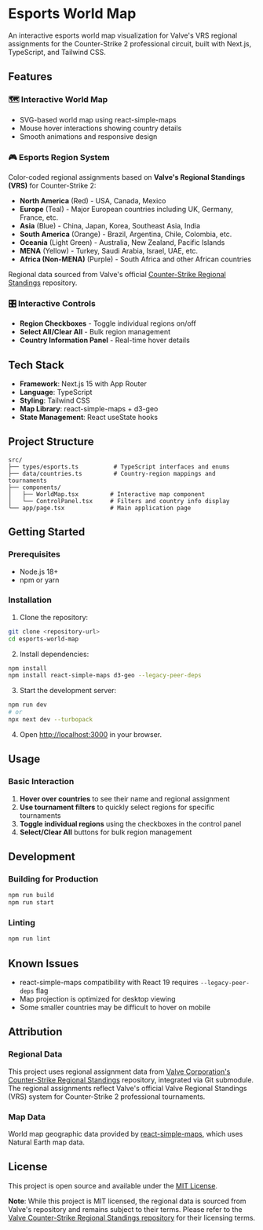 # Esports World Map

An interactive esports world map visualization for Valve's VRS regional assignments for the Counter-Strike 2 professional circuit, built with Next.js, TypeScript, and Tailwind CSS.

## Features

### 🗺️ Interactive World Map

- SVG-based world map using react-simple-maps
- Mouse hover interactions showing country details
- Smooth animations and responsive design

### 🎮 Esports Region System

Color-coded regional assignments based on **Valve's Regional Standings (VRS)** for Counter-Strike 2:

- **North America** (Red) - USA, Canada, Mexico
- **Europe** (Teal) - Major European countries including UK, Germany, France, etc.
- **Asia** (Blue) - China, Japan, Korea, Southeast Asia, India
- **South America** (Orange) - Brazil, Argentina, Chile, Colombia, etc.
- **Oceania** (Light Green) - Australia, New Zealand, Pacific Islands
- **MENA** (Yellow) - Turkey, Saudi Arabia, Israel, UAE, etc.
- **Africa (Non-MENA)** (Purple) - South Africa and other African countries

Regional data sourced from Valve's official [Counter-Strike Regional Standings](https://github.com/ValveSoftware/counter-strike_regional_standings) repository.

### 🎛️ Interactive Controls

- **Region Checkboxes** - Toggle individual regions on/off
- **Select All/Clear All** - Bulk region management
- **Country Information Panel** - Real-time hover details

## Tech Stack

- **Framework**: Next.js 15 with App Router
- **Language**: TypeScript
- **Styling**: Tailwind CSS
- **Map Library**: react-simple-maps + d3-geo
- **State Management**: React useState hooks

## Project Structure

```
src/
├── types/esports.ts          # TypeScript interfaces and enums
├── data/countries.ts         # Country-region mappings and tournaments
├── components/
│   ├── WorldMap.tsx         # Interactive map component
│   └── ControlPanel.tsx     # Filters and country info display
└── app/page.tsx             # Main application page
```

## Getting Started

### Prerequisites

- Node.js 18+
- npm or yarn

### Installation

1. Clone the repository:

```bash
git clone <repository-url>
cd esports-world-map
```

2. Install dependencies:

```bash
npm install
npm install react-simple-maps d3-geo --legacy-peer-deps
```

3. Start the development server:

```bash
npm run dev
# or
npx next dev --turbopack
```

4. Open [http://localhost:3000](http://localhost:3000) in your browser.

## Usage

### Basic Interaction

1. **Hover over countries** to see their name and regional assignment
2. **Use tournament filters** to quickly select regions for specific tournaments
3. **Toggle individual regions** using the checkboxes in the control panel
4. **Select/Clear All** buttons for bulk region management


## Development

### Building for Production

```bash
npm run build
npm run start
```

### Linting

```bash
npm run lint
```

## Known Issues

- react-simple-maps compatibility with React 19 requires `--legacy-peer-deps` flag
- Map projection is optimized for desktop viewing
- Some smaller countries may be difficult to hover on mobile

## Attribution

### Regional Data

This project uses regional assignment data from [Valve Corporation's Counter-Strike Regional Standings](https://github.com/ValveSoftware/counter-strike_regional_standings) repository, integrated via Git submodule. The regional assignments reflect Valve's official Valve Regional Standings (VRS) system for Counter-Strike 2 professional tournaments.

### Map Data

World map geographic data provided by [react-simple-maps](https://github.com/zcreativelabs/react-simple-maps), which uses Natural Earth map data.

## License

This project is open source and available under the [MIT License](LICENSE).

**Note**: While this project is MIT licensed, the regional data is sourced from Valve's repository and remains subject to their terms. Please refer to the [Valve Counter-Strike Regional Standings repository](https://github.com/ValveSoftware/counter-strike_regional_standings) for their licensing terms.
